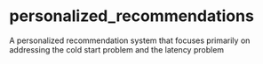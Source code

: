 # personalized_recommendations
A personalized recommendation system that focuses primarily on addressing the cold start problem and the latency problem
